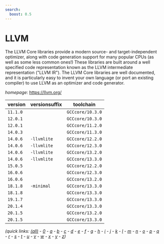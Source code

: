 ```yaml
---
search:
  boost: 0.5
---
```

# LLVM

The LLVM Core libraries provide a modern source- and target-independent  optimizer, along with code generation support for many popular CPUs  (as well as some less common ones!) These libraries are built around a well  specified code representation known as the LLVM intermediate representation  ("LLVM IR"). The LLVM Core libraries are well documented, and it is  particularly easy to invent your own language (or port an existing compiler)  to use LLVM as an optimizer and code generator.

*homepage*: <https://llvm.org/>

version | versionsuffix | toolchain
--------|---------------|----------
``11.1.0`` |  | ``GCCcore/10.3.0``
``12.0.1`` |  | ``GCCcore/10.3.0``
``12.0.1`` |  | ``GCCcore/11.2.0``
``14.0.3`` |  | ``GCCcore/11.3.0``
``14.0.6`` | ``-llvmlite`` | ``GCCcore/12.2.0``
``14.0.6`` | ``-llvmlite`` | ``GCCcore/12.3.0``
``14.0.6`` | ``-llvmlite`` | ``GCCcore/13.2.0``
``14.0.6`` | ``-llvmlite`` | ``GCCcore/13.3.0``
``15.0.5`` |  | ``GCCcore/12.2.0``
``16.0.6`` |  | ``GCCcore/12.3.0``
``16.0.6`` |  | ``GCCcore/13.2.0``
``18.1.8`` | ``-minimal`` | ``GCCcore/13.3.0``
``18.1.8`` |  | ``GCCcore/13.3.0``
``19.1.7`` |  | ``GCCcore/13.3.0``
``20.1.4`` |  | ``GCCcore/13.3.0``
``20.1.5`` |  | ``GCCcore/13.2.0``
``20.1.5`` |  | ``GCCcore/13.3.0``


*(quick links: [(all)](../index.md) - [0](../0/index.md) - [a](../a/index.md) - [b](../b/index.md) - [c](../c/index.md) - [d](../d/index.md) - [e](../e/index.md) - [f](../f/index.md) - [g](../g/index.md) - [h](../h/index.md) - [i](../i/index.md) - [j](../j/index.md) - [k](../k/index.md) - [l](../l/index.md) - [m](../m/index.md) - [n](../n/index.md) - [o](../o/index.md) - [p](../p/index.md) - [q](../q/index.md) - [r](../r/index.md) - [s](../s/index.md) - [t](../t/index.md) - [u](../u/index.md) - [v](../v/index.md) - [w](../w/index.md) - [x](../x/index.md) - [y](../y/index.md) - [z](../z/index.md))*

